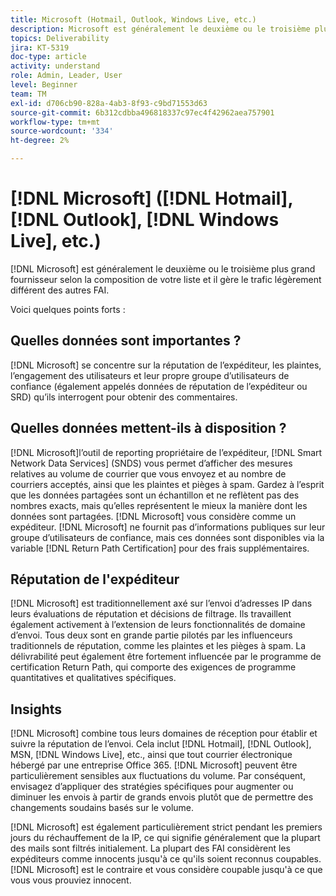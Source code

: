 ```yaml
---
title: Microsoft (Hotmail, Outlook, Windows Live, etc.)
description: Microsoft est généralement le deuxième ou le troisième plus grand fournisseur selon la composition de votre liste et il gère le trafic légèrement différent des autres FAI.
topics: Deliverability
jira: KT-5319
doc-type: article
activity: understand
role: Admin, Leader, User
level: Beginner
team: TM
exl-id: d706cb90-828a-4ab3-8f93-c9bd71553d63
source-git-commit: 6b312cdbba496818337c97ec4f42962aea757901
workflow-type: tm+mt
source-wordcount: '334'
ht-degree: 2%

---
```


# [!DNL Microsoft] ([!DNL Hotmail], [!DNL Outlook], [!DNL Windows Live], etc.)

[!DNL Microsoft] est généralement le deuxième ou le troisième plus grand fournisseur selon la composition de votre liste et il gère le trafic légèrement différent des autres FAI.

Voici quelques points forts :

## Quelles données sont importantes ?

[!DNL Microsoft] se concentre sur la réputation de l’expéditeur, les plaintes, l’engagement des utilisateurs et leur propre groupe d’utilisateurs de confiance (également appelés données de réputation de l’expéditeur ou SRD) qu’ils interrogent pour obtenir des commentaires.

## Quelles données mettent-ils à disposition ?

[!DNL Microsoft]l’outil de reporting propriétaire de l’expéditeur, [!DNL Smart Network Data Services] (SNDS) vous permet d’afficher des mesures relatives au volume de courrier que vous envoyez et au nombre de courriers acceptés, ainsi que les plaintes et pièges à spam. Gardez à l’esprit que les données partagées sont un échantillon et ne reflètent pas des nombres exacts, mais qu’elles représentent le mieux la manière dont les données sont partagées. [!DNL Microsoft] vous considère comme un expéditeur. [!DNL Microsoft] ne fournit pas d’informations publiques sur leur groupe d’utilisateurs de confiance, mais ces données sont disponibles via la variable [!DNL Return Path Certification] pour des frais supplémentaires.

## Réputation de l&#39;expéditeur

[!DNL Microsoft] est traditionnellement axé sur l’envoi d’adresses IP dans leurs évaluations de réputation et décisions de filtrage. Ils travaillent également activement à l’extension de leurs fonctionnalités de domaine d’envoi. Tous deux sont en grande partie pilotés par les influenceurs traditionnels de réputation, comme les plaintes et les pièges à spam. La délivrabilité peut également être fortement influencée par le programme de certification Return Path, qui comporte des exigences de programme quantitatives et qualitatives spécifiques.

## Insights

[!DNL Microsoft] combine tous leurs domaines de réception pour établir et suivre la réputation de l’envoi. Cela inclut [!DNL Hotmail], [!DNL Outlook], MSN, [!DNL Windows Live], etc., ainsi que tout courrier électronique hébergé par une entreprise Office 365. [!DNL Microsoft] peuvent être particulièrement sensibles aux fluctuations du volume. Par conséquent, envisagez d’appliquer des stratégies spécifiques pour augmenter ou diminuer les envois à partir de grands envois plutôt que de permettre des changements soudains basés sur le volume.

[!DNL Microsoft] est également particulièrement strict pendant les premiers jours du réchauffement de la IP, ce qui signifie généralement que la plupart des mails sont filtrés initialement. La plupart des FAI considèrent les expéditeurs comme innocents jusqu&#39;à ce qu&#39;ils soient reconnus coupables. [!DNL Microsoft] est le contraire et vous considère coupable jusqu&#39;à ce que vous vous prouviez innocent.
